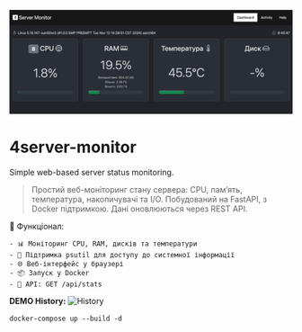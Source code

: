 ![Example](https://github.com/ArtemHarbetskyi/4server-monitor/blob/main/example.gif)

# 4server-monitor
Simple web-based server status monitoring.

> Простий веб-моніторинг стану сервера: CPU, памʼять, температура, накопичувачі та I/O.
Побудований на FastAPI, з Docker підтримкою. Дані оновлюються через REST API.

🚀 Функціонал:

	- 📊 Моніторинг CPU, RAM, дисків та температури
	- 🧊 Підтримка psutil для доступу до системної інформації
	- 🌐 Веб-інтерфейс у браузері
	- 📦 Запуск у Docker
	- 🔌 API: GET /api/stats



**DEMO History:**
![History](https://github.com/ArtemHarbetskyi/4server-monitor/blob/main/act1.png)

```
docker-compose up --build -d
```
